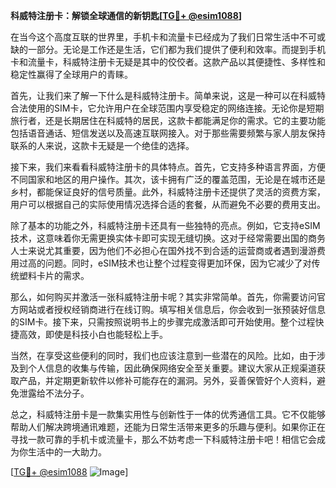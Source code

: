 **科威特注册卡：解锁全球通信的新钥匙[[TG💪+ @esim1088](https://t.me/s/esim1088)]**

在当今这个高度互联的世界里，手机卡和流量卡已经成为了我们日常生活中不可或缺的一部分。无论是工作还是生活，它们都为我们提供了便利和效率。而提到手机卡和流量卡，科威特注册卡无疑是其中的佼佼者。这款产品以其便捷性、多样性和稳定性赢得了全球用户的青睐。

首先，让我们来了解一下什么是科威特注册卡。简单来说，这是一种可以在科威特合法使用的SIM卡，它允许用户在全球范围内享受稳定的网络连接。无论你是短期旅行者，还是长期居住在科威特的居民，这款卡都能满足你的需求。它的主要功能包括语音通话、短信发送以及高速互联网接入。对于那些需要频繁与家人朋友保持联系的人来说，这款卡无疑是一个绝佳的选择。

接下来，我们来看看科威特注册卡的具体特点。首先，它支持多种语言界面，方便不同国家和地区的用户操作。其次，该卡拥有广泛的覆盖范围，无论是在城市还是乡村，都能保证良好的信号质量。此外，科威特注册卡还提供了灵活的资费方案，用户可以根据自己的实际使用情况选择合适的套餐，从而避免不必要的费用支出。

除了基本的功能之外，科威特注册卡还具有一些独特的亮点。例如，它支持eSIM技术，这意味着你无需更换实体卡即可实现无缝切换。这对于经常需要出国的商务人士来说尤其重要，因为他们不必担心在国外找不到合适的运营商或者遇到漫游费用过高的问题。同时，eSIM技术也让整个过程变得更加环保，因为它减少了对传统塑料卡片的需求。

那么，如何购买并激活一张科威特注册卡呢？其实非常简单。首先，你需要访问官方网站或者授权经销商进行在线订购。填写相关信息后，你会收到一张预装好信息的SIM卡。接下来，只需按照说明书上的步骤完成激活即可开始使用。整个过程快捷高效，即使是科技小白也能轻松上手。

当然，在享受这些便利的同时，我们也应该注意到一些潜在的风险。比如，由于涉及到个人信息的收集与传输，因此确保网络安全至关重要。建议大家从正规渠道获取产品，并定期更新软件以修补可能存在的漏洞。另外，妥善保管好个人资料，避免泄露给不法分子。

总之，科威特注册卡是一款集实用性与创新性于一体的优秀通信工具。它不仅能够帮助人们解决跨境通讯难题，还能为日常生活带来更多的乐趣与便利。如果你正在寻找一款可靠的手机卡或流量卡，那么不妨考虑一下科威特注册卡吧！相信它会成为你生活中的一大助力。

[[TG💪+ @esim1088](https://t.me/s/esim1088) ![Image](https://i.postimg.cc/4NQfJmqS/Snipaste-2025-05-13-00-14-12.png)]